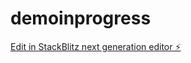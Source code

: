 # demoinprogress

[Edit in StackBlitz next generation editor ⚡️](https://stackblitz.com/~/github.com/gbelphie/demoinprogress)